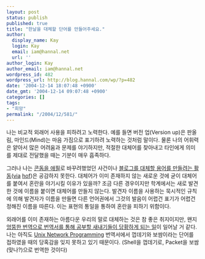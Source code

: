 ```yaml
---
layout: post
status: publish
published: true
title: "한날을 대체할 단어를 만들어주세요."
author:
  display_name: Kay
  login: Kay
  email: iam@hannal.net
  url: ''
author_login: Kay
author_email: iam@hannal.net
wordpress_id: 482
wordpress_url: http://blog.hannal.com/wp/?p=482
date: '2004-12-14 18:07:48 +0900'
date_gmt: '2004-12-14 09:07:48 +0900'
categories: []
tags:
- "희망"
permalink: "/2004/12/581/"
---
```

<p>나는 비교적 외래어 사용을 피하려고 노력한다. 예를 들면 버전 업(Version up)은 판올림, 마인드(Mind)는 마음 가짐으로 표기하려 노력하는 것처럼 말이다. 물론 나의 어휘력은 얕아서 많은 어려움과 문제를 야기하지만, 적절한 대체어를 찾아내고 타인에게 의미를 제대로 전달했을 때는 기분이 매우 흡족하다.</p>
<p>그러나 나는 <a href="http://www.google.co.kr/search?q=%EC%BD%98%EB%8F%94+%EC%95%A0%ED%95%84&hl=ko&lr=&oe=EUC-KR&inlang=ko&newwindow=1&start=0&sa=N">콘돔을 애필</a>로 바꾸려했었던 사건이나 <a href="http://www.malteo.net/board/s_list.php?choice_id=1102407757.1559&board_id=1102407757.1559">블로그를 대체할 용어를 만들려는 활동</a>(<a href="http://www.hof.pe.kr/b2/index.php?p=494">via</a> <a href="http://www.hof.pe.kr/b2/index.php?p=899">hof</a>)은 공감하지 못한다. 대체어가 이미 존재하지 않는 새로운 것에 굳이 대체어를 붙여서 혼란을 야기시킬 이유가 있을까? 조금 다른 경우이지만 학계에서는 새로 발견한 것에 이름을 붙이면 대체어를 만들지 않는다. 발견자 이름을 사용하는 묵시적인 규칙에 의해 발견자가 이름을 만들면 다른 언어권에서 그것의 발음이 어렵건 표기가 어렵건 정해진 이름을 따른다. 이는 표현의 통일을 통하여 혼란을 피하기 위함이다.</p>
<p>외래어를 이미 존재하는 아름다운 우리의 말로 대체하는 것은 참 좋은 취지이지만, 왠지 <a href="http://no-smok.net/nsmk/_c4_c4_c7_bb_c5_cd_c3_a5_b9_f8_bf_aa_c6_c7">엉뚱한 번역으로 번역서를 통해 공부할 새내기들이 당황하게 되는 일</a>이 일어날 거 같다. 나는 아직도 <a  href="http://bbs.kldp.org/viewtopic.php?t=21596">Unix Network Programming</a> 번역서에서 껍데기와 보쌈이라는 단어를 접하였을 때의 당혹감을 잊지 못하고 있기 때문이다. (Shell을 껍데기로, Packet을 보쌈(맞나?)으로 번역한 것이다)</p>
